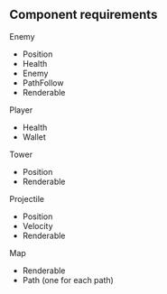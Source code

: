 ## Component requirements

Enemy

- Position
- Health
- Enemy
- PathFollow
- Renderable

Player

- Health
- Wallet

Tower

- Position
- Renderable

Projectile

- Position
- Velocity
- Renderable

Map

- Renderable
- Path (one for each path)
